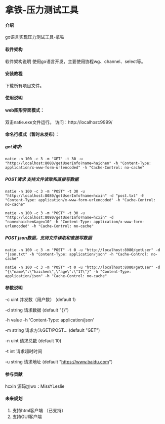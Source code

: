 # 拿铁-压力测试工具

#### 介绍
go语言实现压力测试工具-拿铁

#### 软件架构
软件架构说明
使用go语言开发，主要使用协程wg、channel、select等。

#### 安装教程

下载所有项目文件。

#### 使用说明

#### web图形界面模式：
双击natie.exe文件运行。
访问：http://localhost:9999/

#### 命名行模式（暂时未发布）：
##### get请求:
`natie -n 100 -c 3 -m "GET" -t 30 -u "http://localhost:8080/getUserInfo?name=haichen" -h "Content-Type: application/x-www-form-urlencoded" -h "Cache-Control: no-cache"`
##### POST请求 支持文件读取和直接写数据
`natie -n 100 -c 3 -m "POST" -t 30 -u "http://localhost:8080/getUserInfo?name=hcxin" -d "post.txt" -h "Content-Type: application/x-www-form-urlencoded" -h "Cache-Control: no-cache"` 

`natie -n 100 -c 3 -m "POST" -t 30 -u "http://localhost:8080/getUserInfo?name=hcxin" -d "name=haichen&age=10" -h "Content-Type: application/x-www-form-urlencoded" -h "Cache-Control: no-cache"`
##### POST json数据，支持文件读取和直接写数据 

`natie -n 100 -c 3 -m "POST" -t 0 -u "http://localhost:8080/getUser" -d "json.txt" -h "Content-Type: application/json" -h "Cache-Control: no-cache"` 

`natie -n 100 -c 3 -m "POST" -t 0 -u "http://localhost:8080/getUser" -d "{\"name\":\"haichen\",\"age\":\"17\"}" -h "Content-Type: application/json" -h "Cache-Control: no-cache"` 

#### 参数说明
-c uint
并发数（用户数） (default 1)

-d string
请求数据 (default "{}")

-h value
-h 'Content-Type: application/json'

-m string
请求方法GET/POST... (default "GET")

-n uint
请求总数 (default 10)

-t int
请求超时时间

-u string
请求地址 (default "https://www.baidu.com")

#### 参与贡献
hcxin
源码加wx：MissYLeslie

#### 未来规划
1.  支持html客户端 （已支持）
2.  支持GUI客户端